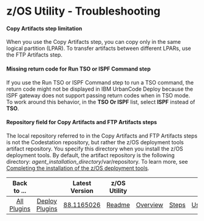 # z/OS Utility - Troubleshooting



#### Copy Artifacts step limitation

When you use the Copy Artifacts step, you can copy only in the same logical partition (LPAR). To transfer artifacts between different LPARs, use the FTP Artifacts step.

#### Missing return code for Run TSO or ISPF Command step

If you use the Run TSO or ISPF Command step to run a TSO command, the return code might not be displayed in IBM UrbanCode Deploy because the ISPF gateway does not support passing return codes when in TSO mode. To work around this behavior, in the **TSO Or ISPF** list, select **ISPF** instead of **TSO**.

#### Repository field for Copy Artifacts and FTP Artifacts steps

The local repository referred to in the Copy Artifacts and FTP Artifacts steps is not the Codestation repository, but rather the z/OS deployment tools artifact repository. You specify this directory when you install the z/OS deployment tools. By default, the artifact repository is the following directory: *agent\_installation\_directory*/var/repository. To learn more, see [Completing the installation of the z/OS deployment tools](http://www-01.ibm.com/support/knowledgecenter/SS4GSP_6.2.1/com.ibm.udeploy.doc/topics/zos_installing_finish.html?lang=en).


|          Back to ...          |                                |                                                        Latest Version                                                         |    z/OS Utility     |                         |                   |                   |                           |
|:-----------------------------:|:------------------------------:|:-----------------------------------------------------------------------------------------------------------------------------:|:-------------------:|:-----------------------:|:-----------------:|:-----------------:|:-------------------------:|
| [All Plugins](../../index.md) | [Deploy Plugins](../README.md) | [88.1165026](https://raw.githubusercontent.com/UrbanCode/IBM-UCD-PLUGINS/main/files/zos-deploy/ucd-zos-deploy-88.1165026.zip) | [Readme](README.md) | [Overview](overview.md) | [Steps](steps.md) | [Usage](usage.md) | [Downloads](downloads.md) |

